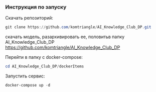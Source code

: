 ### Инструкция по запуску

Скачать репозиторий:

```powershell
git clone https://github.com/komtriangle/AI_Knowledge_Club_DP.git
```

скачать модель, разархивировать ее, половитьв папку AI_Knowledge_Club_DP
https://github.com/komtriangle/AI_Knowledge_Club_DP

Перейти в папку с docker-compose:

```powershell
cd AI_Knowledge_Club_DP/dockerItems
```

Запустить сервис:

```powershell
docker-compose up -d
```
